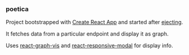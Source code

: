 ### poetica

Project bootstrapped with [Create React App](https://github.com/facebookincubator/create-react-app) and started after [ejecting](https://github.com/facebookincubator/create-react-app/blob/master/packages/react-scripts/template/README.md#npm-run-eject).
 
It fetches data from a particular endpoint and display it as graph.

Uses [react-graph-vis](https://github.com/crubier/react-graph-vis) and [react-responsive-modal](https://github.com/pradel/react-responsive-modal) 
for display info.